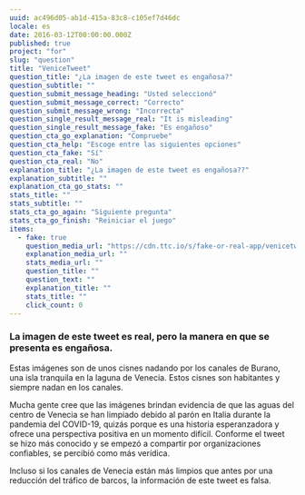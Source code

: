 ```yaml
---
uuid: ac496d05-ab1d-415a-83c8-c105ef7d46dc
locale: es
date: 2016-03-12T00:00:00.000Z
published: true
project: "for"
slug: "question"
title: "VeniceTweet"
question_title: "¿La imagen de este tweet es engañosa?"
question_subtitle: ""
question_submit_message_heading: "Usted seleccionó"
question_submit_message_correct: "Correcto"
question_submit_message_wrong: "Incorrecta"
question_single_result_message_real: "It is misleading"
question_single_result_message_fake: "Es engañoso"
question_cta_go_explanation: "Compruebe"
question_cta_help: "Escoge entre las siguientes opciones"
question_cta_fake: "Sí"
question_cta_real: "No"
explanation_title: "¿La imagen de este tweet es engañosa??"
explanation_subtitle: ""
explanation_cta_go_stats: ""
stats_title: ""
stats_subtitle: ""
stats_cta_go_again: "Siguiente pregunta"
stats_cta_go_finish: "Reiniciar el juego"
items:
  - fake: true
    question_media_url: "https://cdn.ttc.io/s/fake-or-real-app/venicetweet.jpg"
    explanation_media_url: ""
    stats_media_url: ""
    question_title: ""
    question_text: ""
    explanation_title: ""
    stats_title: ""
    click_count: 0
---
```


### La imagen de este tweet es real, pero la manera en que se presenta es engañosa.

Estas imágenes son de unos cisnes nadando por los canales de Burano, una isla tranquila en la laguna de Venecia. Estos cisnes son habitantes y siempre nadan en los canales. 

Mucha gente cree que las imágenes brindan evidencia de que las aguas del centro de Venecia se han limpiado debido al parón en Italia durante la pandemia del COVID-19, quizás porque es una historia esperanzadora y ofrece una perspectiva positiva en un momento difícil. Conforme el tweet se hizo más conocido y se empezó a compartir por organizaciones confiables, se percibió como más verídica. 

Incluso si los canales de Venecia están más limpios que antes por una reducción del tráfico de barcos, la información de este tweet es falsa.
